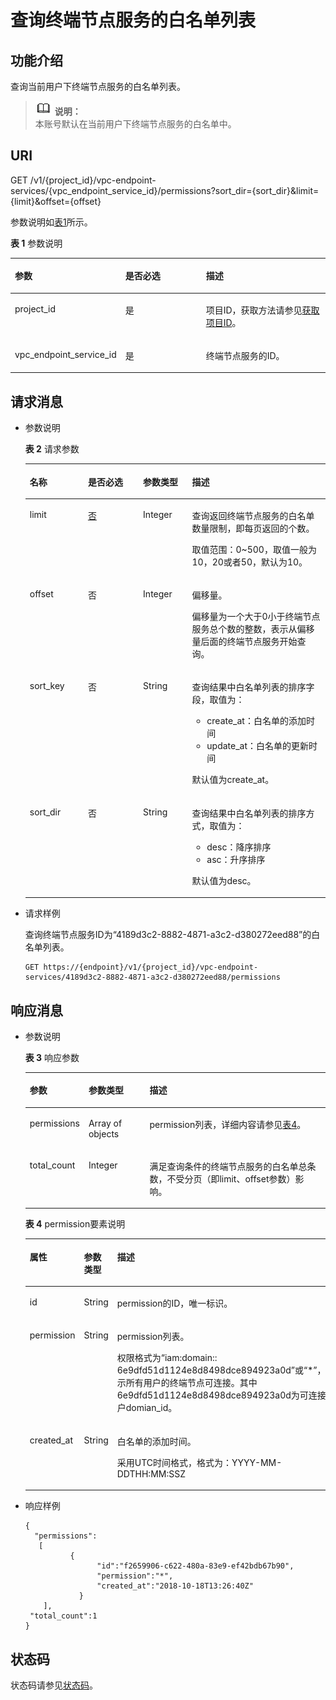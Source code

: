 # 查询终端节点服务的白名单列表<a name="vpcep_06_0208"></a>

## 功能介绍<a name="section1446932"></a>

查询当前用户下终端节点服务的白名单列表。

>![](public_sys-resources/icon-note.gif) **说明：**   
>本账号默认在当前用户下终端节点服务的白名单中。  

## URI<a name="section13022395"></a>

GET /v1/\{project\_id\}/vpc-endpoint-services/\{vpc\_endpoint\_service\_id\}/permissions?sort\_dir=\{sort\_dir\}&limit=\{limit\}&offset=\{offset\}

参数说明如[表1](#table26447764)所示。

**表 1**  参数说明

<a name="table26447764"></a>
<table><thead align="left"><tr id="row61738601"><th class="cellrowborder" valign="top" width="32.65%" id="mcps1.2.4.1.1"><p id="p34770760"><a name="p34770760"></a><a name="p34770760"></a>参数</p>
</th>
<th class="cellrowborder" valign="top" width="26.529999999999998%" id="mcps1.2.4.1.2"><p id="p64968164"><a name="p64968164"></a><a name="p64968164"></a>是否必选</p>
</th>
<th class="cellrowborder" valign="top" width="40.82%" id="mcps1.2.4.1.3"><p id="p27929892"><a name="p27929892"></a><a name="p27929892"></a>描述</p>
</th>
</tr>
</thead>
<tbody><tr id="row47728752"><td class="cellrowborder" valign="top" width="32.65%" headers="mcps1.2.4.1.1 "><p id="p40823729"><a name="p40823729"></a><a name="p40823729"></a>project_id</p>
</td>
<td class="cellrowborder" valign="top" width="26.529999999999998%" headers="mcps1.2.4.1.2 "><p id="p18387791"><a name="p18387791"></a><a name="p18387791"></a>是</p>
</td>
<td class="cellrowborder" valign="top" width="40.82%" headers="mcps1.2.4.1.3 "><p id="p13016113"><a name="p13016113"></a><a name="p13016113"></a>项目ID，获取方法请参见<a href="获取项目ID.md">获取项目ID</a>。</p>
</td>
</tr>
<tr id="row50036160"><td class="cellrowborder" valign="top" width="32.65%" headers="mcps1.2.4.1.1 "><p id="p26397123"><a name="p26397123"></a><a name="p26397123"></a>vpc_endpoint_service_id</p>
</td>
<td class="cellrowborder" valign="top" width="26.529999999999998%" headers="mcps1.2.4.1.2 "><p id="p57792256"><a name="p57792256"></a><a name="p57792256"></a>是</p>
</td>
<td class="cellrowborder" valign="top" width="40.82%" headers="mcps1.2.4.1.3 "><p id="p50661149"><a name="p50661149"></a><a name="p50661149"></a>终端节点服务的ID。</p>
</td>
</tr>
</tbody>
</table>

## 请求消息<a name="section50092695"></a>

-   参数说明

    **表 2**  请求参数

    <a name="table61894122"></a>
    <table><thead align="left"><tr id="row39767838"><th class="cellrowborder" valign="top" width="19.388061193880613%" id="mcps1.2.5.1.1"><p id="p67078348"><a name="p67078348"></a><a name="p67078348"></a>名称</p>
    </th>
    <th class="cellrowborder" valign="top" width="18.36816318368163%" id="mcps1.2.5.1.2"><p id="p64637118"><a name="p64637118"></a><a name="p64637118"></a>是否必选</p>
    </th>
    <th class="cellrowborder" valign="top" width="16.328367163283673%" id="mcps1.2.5.1.3"><p id="p1115229"><a name="p1115229"></a><a name="p1115229"></a>参数类型</p>
    </th>
    <th class="cellrowborder" valign="top" width="45.91540845915409%" id="mcps1.2.5.1.4"><p id="p23224720"><a name="p23224720"></a><a name="p23224720"></a>描述</p>
    </th>
    </tr>
    </thead>
    <tbody><tr id="row2154176"><td class="cellrowborder" valign="top" width="19.388061193880613%" headers="mcps1.2.5.1.1 "><p id="p40270548"><a name="p40270548"></a><a name="p40270548"></a>limit</p>
    </td>
    <td class="cellrowborder" valign="top" width="18.36816318368163%" headers="mcps1.2.5.1.2 "><p id="p40688949"><a name="p40688949"></a><a name="p40688949"></a><u id="u135042049143211"><a name="u135042049143211"></a><a name="u135042049143211"></a>否</u></p>
    </td>
    <td class="cellrowborder" valign="top" width="16.328367163283673%" headers="mcps1.2.5.1.3 "><p id="p7470538"><a name="p7470538"></a><a name="p7470538"></a>Integer</p>
    </td>
    <td class="cellrowborder" valign="top" width="45.91540845915409%" headers="mcps1.2.5.1.4 "><p id="p1133819"><a name="p1133819"></a><a name="p1133819"></a>查询返回终端节点服务的白名单数量限制，即每页返回的个数。</p>
    <p id="p10204378"><a name="p10204378"></a><a name="p10204378"></a>取值范围：0~500，取值一般为10，20或者50，默认为10。</p>
    </td>
    </tr>
    <tr id="row24730546"><td class="cellrowborder" valign="top" width="19.388061193880613%" headers="mcps1.2.5.1.1 "><p id="p57017172"><a name="p57017172"></a><a name="p57017172"></a>offset</p>
    </td>
    <td class="cellrowborder" valign="top" width="18.36816318368163%" headers="mcps1.2.5.1.2 "><p id="p54988235"><a name="p54988235"></a><a name="p54988235"></a>否</p>
    </td>
    <td class="cellrowborder" valign="top" width="16.328367163283673%" headers="mcps1.2.5.1.3 "><p id="p24862079"><a name="p24862079"></a><a name="p24862079"></a>Integer</p>
    </td>
    <td class="cellrowborder" valign="top" width="45.91540845915409%" headers="mcps1.2.5.1.4 "><p id="p5736126132214"><a name="p5736126132214"></a><a name="p5736126132214"></a>偏移量。</p>
    <p id="p11912494222"><a name="p11912494222"></a><a name="p11912494222"></a>偏移量为一个大于0小于终端节点服务总个数的整数，表示从偏移量后面的终端节点服务开始查询。</p>
    </td>
    </tr>
    <tr id="row66994296244"><td class="cellrowborder" valign="top" width="19.388061193880613%" headers="mcps1.2.5.1.1 "><p id="p594733716244"><a name="p594733716244"></a><a name="p594733716244"></a>sort_key</p>
    </td>
    <td class="cellrowborder" valign="top" width="18.36816318368163%" headers="mcps1.2.5.1.2 "><p id="p129471037182413"><a name="p129471037182413"></a><a name="p129471037182413"></a>否</p>
    </td>
    <td class="cellrowborder" valign="top" width="16.328367163283673%" headers="mcps1.2.5.1.3 "><p id="p119471937202418"><a name="p119471937202418"></a><a name="p119471937202418"></a>String</p>
    </td>
    <td class="cellrowborder" valign="top" width="45.91540845915409%" headers="mcps1.2.5.1.4 "><p id="p562418271823"><a name="p562418271823"></a><a name="p562418271823"></a>查询结果中白名单列表的排序字段，取值为：</p>
    <a name="ul512472071414"></a><a name="ul512472071414"></a><ul id="ul512472071414"><li>create_at：白名单的添加时间</li><li>update_at：白名单的更新时间</li></ul>
    <p id="p36041148141413"><a name="p36041148141413"></a><a name="p36041148141413"></a>默认值为create_at。</p>
    </td>
    </tr>
    <tr id="row1253984418240"><td class="cellrowborder" valign="top" width="19.388061193880613%" headers="mcps1.2.5.1.1 "><p id="p146661827153215"><a name="p146661827153215"></a><a name="p146661827153215"></a>sort_dir</p>
    </td>
    <td class="cellrowborder" valign="top" width="18.36816318368163%" headers="mcps1.2.5.1.2 "><p id="p1666182717328"><a name="p1666182717328"></a><a name="p1666182717328"></a>否</p>
    </td>
    <td class="cellrowborder" valign="top" width="16.328367163283673%" headers="mcps1.2.5.1.3 "><p id="p14666182718326"><a name="p14666182718326"></a><a name="p14666182718326"></a>String</p>
    </td>
    <td class="cellrowborder" valign="top" width="45.91540845915409%" headers="mcps1.2.5.1.4 "><p id="p1648594010189"><a name="p1648594010189"></a><a name="p1648594010189"></a>查询结果中白名单列表的排序方式，取值为：</p>
    <a name="ul9628101291617"></a><a name="ul9628101291617"></a><ul id="ul9628101291617"><li>desc：降序排序</li><li>asc：升序排序</li></ul>
    <p id="p1719319255168"><a name="p1719319255168"></a><a name="p1719319255168"></a>默认值为desc。</p>
    </td>
    </tr>
    </tbody>
    </table>

-   请求样例

    查询终端节点服务ID为“4189d3c2-8882-4871-a3c2-d380272eed88”的白名单列表。

    ```
    GET https://{endpoint}/v1/{project_id}/vpc-endpoint-services/4189d3c2-8882-4871-a3c2-d380272eed88/permissions
    ```


## 响应消息<a name="section30976474"></a>

-   参数说明

    **表 3**  响应参数

    <a name="table20176194"></a>
    <table><thead align="left"><tr id="row11639215"><th class="cellrowborder" valign="top" width="17.791779177917793%" id="mcps1.2.4.1.1"><p id="p3252353"><a name="p3252353"></a><a name="p3252353"></a>参数</p>
    </th>
    <th class="cellrowborder" valign="top" width="20.582058205820584%" id="mcps1.2.4.1.2"><p id="p62114027"><a name="p62114027"></a><a name="p62114027"></a>参数类型</p>
    </th>
    <th class="cellrowborder" valign="top" width="61.626162616261624%" id="mcps1.2.4.1.3"><p id="p65180310"><a name="p65180310"></a><a name="p65180310"></a>描述</p>
    </th>
    </tr>
    </thead>
    <tbody><tr id="row45113770"><td class="cellrowborder" valign="top" width="17.791779177917793%" headers="mcps1.2.4.1.1 "><p id="p30336717"><a name="p30336717"></a><a name="p30336717"></a>permissions</p>
    </td>
    <td class="cellrowborder" valign="top" width="20.582058205820584%" headers="mcps1.2.4.1.2 "><p id="p41355050"><a name="p41355050"></a><a name="p41355050"></a>Array of objects</p>
    </td>
    <td class="cellrowborder" valign="top" width="61.626162616261624%" headers="mcps1.2.4.1.3 "><p id="p61424743"><a name="p61424743"></a><a name="p61424743"></a>permission列表，详细内容请参见<a href="#table50257079">表4</a>。</p>
    </td>
    </tr>
    <tr id="row15951777"><td class="cellrowborder" valign="top" width="17.791779177917793%" headers="mcps1.2.4.1.1 "><p id="p17025554"><a name="p17025554"></a><a name="p17025554"></a>total_count</p>
    </td>
    <td class="cellrowborder" valign="top" width="20.582058205820584%" headers="mcps1.2.4.1.2 "><p id="p36892599"><a name="p36892599"></a><a name="p36892599"></a>Integer</p>
    </td>
    <td class="cellrowborder" valign="top" width="61.626162616261624%" headers="mcps1.2.4.1.3 "><p id="p35510520"><a name="p35510520"></a><a name="p35510520"></a>满足查询条件的终端节点服务的白名单总条数，不受分页（即limit、offset参数）影响。</p>
    </td>
    </tr>
    </tbody>
    </table>

    **表 4**  permission要素说明

    <a name="table50257079"></a>
    <table><thead align="left"><tr id="row15696288"><th class="cellrowborder" valign="top" width="17.72%" id="mcps1.2.4.1.1"><p id="p63439817"><a name="p63439817"></a><a name="p63439817"></a>属性</p>
    </th>
    <th class="cellrowborder" valign="top" width="20.94%" id="mcps1.2.4.1.2"><p id="p38351587"><a name="p38351587"></a><a name="p38351587"></a>参数类型</p>
    </th>
    <th class="cellrowborder" valign="top" width="61.339999999999996%" id="mcps1.2.4.1.3"><p id="p19470870"><a name="p19470870"></a><a name="p19470870"></a>描述</p>
    </th>
    </tr>
    </thead>
    <tbody><tr id="row33636617"><td class="cellrowborder" valign="top" width="17.72%" headers="mcps1.2.4.1.1 "><p id="p40211428"><a name="p40211428"></a><a name="p40211428"></a>id</p>
    </td>
    <td class="cellrowborder" valign="top" width="20.94%" headers="mcps1.2.4.1.2 "><p id="p35900240"><a name="p35900240"></a><a name="p35900240"></a>String</p>
    </td>
    <td class="cellrowborder" valign="top" width="61.339999999999996%" headers="mcps1.2.4.1.3 "><p id="p22238324"><a name="p22238324"></a><a name="p22238324"></a>permission的ID，唯一标识。</p>
    </td>
    </tr>
    <tr id="row65927195"><td class="cellrowborder" valign="top" width="17.72%" headers="mcps1.2.4.1.1 "><p id="p38502599"><a name="p38502599"></a><a name="p38502599"></a>permission</p>
    </td>
    <td class="cellrowborder" valign="top" width="20.94%" headers="mcps1.2.4.1.2 "><p id="p31702848"><a name="p31702848"></a><a name="p31702848"></a>String</p>
    </td>
    <td class="cellrowborder" valign="top" width="61.339999999999996%" headers="mcps1.2.4.1.3 "><p id="p8301318441"><a name="p8301318441"></a><a name="p8301318441"></a>permission列表。</p>
    <p id="p17793901"><a name="p17793901"></a><a name="p17793901"></a>权限格式为“iam:domain:: 6e9dfd51d1124e8d8498dce894923a0d”或“*”，“*”表示所有用户的终端节点可连接。其中6e9dfd51d1124e8d8498dce894923a0d为可连接的用户domian_id。</p>
    </td>
    </tr>
    <tr id="row25927387"><td class="cellrowborder" valign="top" width="17.72%" headers="mcps1.2.4.1.1 "><p id="p19743602"><a name="p19743602"></a><a name="p19743602"></a>created_at</p>
    </td>
    <td class="cellrowborder" valign="top" width="20.94%" headers="mcps1.2.4.1.2 "><p id="p55727921"><a name="p55727921"></a><a name="p55727921"></a>String</p>
    </td>
    <td class="cellrowborder" valign="top" width="61.339999999999996%" headers="mcps1.2.4.1.3 "><p id="p22890001"><a name="p22890001"></a><a name="p22890001"></a>白名单的添加时间。</p>
    <p id="p871616113394"><a name="p871616113394"></a><a name="p871616113394"></a>采用UTC时间格式，格式为：YYYY-MM-DDTHH:MM:SSZ</p>
    </td>
    </tr>
    </tbody>
    </table>


-   响应样例

    ```
    {
      "permissions":
       [
              {
                    "id":"f2659906-c622-480a-83e9-ef42bdb67b90",
                    "permission":"*",
                    "created_at":"2018-10-18T13:26:40Z"
                }
        ],
     "total_count":1
    }
    ```


## 状态码<a name="section26066437"></a>

状态码请参见[状态码](状态码.md)。

